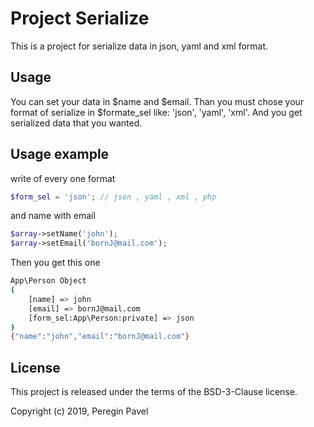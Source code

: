 Project Serialize
==================

This is a project for serialize data in json, yaml and xml format.

Usage
------

You can set your data in $name and $email. Than you must chose your format of serialize in $formate_sel 
like: 'json', 'yaml', 'xml'.
And you get serialized data that you wanted.

Usage example
-------------

write of every one format

```php
$form_sel = 'json'; // json , yaml , xml , php
```
and name with email 
```php
$array->setName('john');
$array->setEmail('bornJ@mail.com');
```
Then you get this one
```bash
App\Person Object
(
    [name] => john
    [email] => bornJ@mail.com
    [form_sel:App\Person:private] => json
)
{"name":"john","email":"bornJ@mail.com"}
```


License
-------

This project is released under the terms of the BSD-3-Clause license.

Copyright (c) 2019, Peregin Pavel
